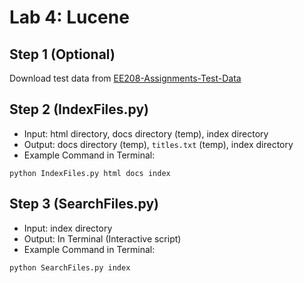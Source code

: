 # Lab 4: Lucene

## Step 1 (Optional)

Download test data from [EE208-Assignments-Test-Data](https://github.com/junqi-xie/EE208-Assignments-Test-Data)

## Step 2 (IndexFiles.py)

* Input: html directory, docs directory (temp), index directory
* Output: docs directory (temp), `titles.txt` (temp), index directory
* Example Command in Terminal:
```
python IndexFiles.py html docs index
```

## Step 3 (SearchFiles.py)

* Input: index directory
* Output: In Terminal (Interactive script)
* Example Command in Terminal:
```
python SearchFiles.py index
```